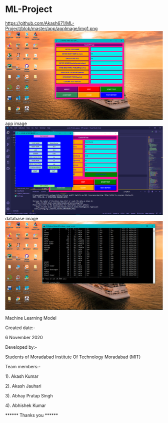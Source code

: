 # ML-Project
https://github.com/Akash671/ML-Project/blob/master/app/appImage/img1.png
![image](https://github.com/Akash671/ML-Project/blob/master/app/appImage/img1.png)
<br>
app image
<br>
![image](https://github.com/Akash671/ML-Project/blob/master/app/appImage/img3.png)
<br>
database image
<br>
![image](https://github.com/Akash671/ML-Project/blob/master/app/appImage/img5.png)

Machine Learning Model

Created date:-

6 November 2020

Developed by:- 

Students of Moradabad Institute Of Technology Moradabad
(MIT)

Team members:-

1). Akash Kumar

2). Akash Jauhari

3). Abhay Pratap Singh

4). Abhishek Kumar


****** Thanks you ******
